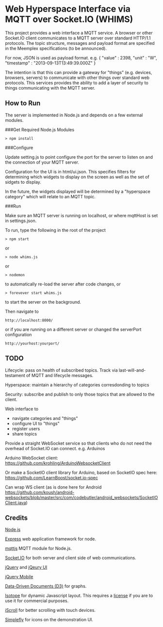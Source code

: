 Web Hyperspace Interface via MQTT over Socket.IO (WHIMS)
================================================

This project provides a web interface a MQTT service.
A browser or other Socket.IO client communicates to a MQTT server over standard HTTP/1.1 protocols. 
The topic structure, messages and payload format are specified in the Meemplex specifications (to be announced). 

For now, JSON is used as payload format.
e.g.
    {
        "value" : 2398,
        "unit" : "W",
        "timestamp" : "2013-09-13T13:49:39.000Z"
    }

The intention is that this can provide a gateway for "things" (e.g. devices, browsers, servers) to communicate with other things over standard web protocols.
This services provides the ability to add a layer of security to things communicating with the MQTT server.


How to Run
----------
The server is implemented in Node.js and depends on a few external modules.

###Get Required Node.js Modules

    > npm install

###Configure

Update setting.js to point configure the port for the server to listen on and the connection of your MQTT server.

Configuration for the UI is in html/ui.json.  This specifies filters for determining which widgets to display on the screen as well as the set of sidgets to display.

In the future, the widgets displayed will be determined by a "hyperspace category" which will relate to an MQTT topic. 

###Run

Make sure an MQTT server is running on localhost, or where mqttHost is set in settings.json.

To run, type the following in the root of the project

    > npm start

or

    > node whims.js
    
or

	> nodemon

to automatically re-load the server after code changes, or

	> forevever start whims.js

to start the server on the background.
 
Then navigate to

    http://localhost:8000/
    
or if you are running on a different server or changed the serverPort configuration

    http://yourhost:yourport/

TODO
----

Lifecycle: pass on health of subscribed topics. Track via last-will-and-testament of MQTT and lifecycle messages.

Hyperspace: maintain a hierarchy of categories corresdonding to topics

Security: subscribe and publish to only those topics that are allowed to the client.

Web interface to
<ul>
 <li>navigate categories and "things"</li>
 <li>configure UI to "things"</li>
 <li>register users</li>
 <li>share topics</li>
</ul>

Provide a straight WebSocket service so that clients who do not need the overhead of Socket.IO can connect. e.g. Arduinos

Arduino WebSocket client: https://github.com/krohling/ArduinoWebsocketClient

Or make a SocketIO client library for Arduino, based on SocketIO spec here: https://github.com/LearnBoost/socket.io-spec

Can wrap WS client (as is done here for Android https://github.com/koush/android-websockets/blob/master/src/com/codebutler/android_websockets/SocketIOClient.java)

Credits
-------

<a href="http://nodejs.org/">Node.js</a>

<a href="http://expressjs.com/">Express</a> web application framework for node.

<a href="https://github.com/adamvr/MQTT.js">mqttjs</a> MQTT module for Node.js.

<a href="http://socket.io/">Socket.IO</a> for both server and client side of web communications.

<a href="http://jquery.org/">jQuery</a> and <a href="http://jqueryui.com/">jQeury UI</a>

<a href="http://jquerymobile.com/">jQuery Mobile</a>

<a href="http://d3js.org/">Data-Driven Documents (D3)</a> for graphs.

<a href="http://isotope.metafizzy.co/">Isotope</a> for dynamic Javascript layout. This requires a <a href="http://metafizzy.co/#isotope-license">license</a> if you are to use it for commercial purposes. 

<a href="https://github.com/cubiq/iscroll">iScroll</a> for better scrolling with touch devices.

<a href="http://www.simplefly.nl/icons">Simplefly</a> for icons on the demonstration UI.
